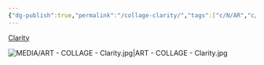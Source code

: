 ```yaml
---
{"dg-publish":true,"permalink":"/collage-clarity/","tags":["c/N/AR","c/speaker","c/woman","c/face","c/abstract","c/colour-colorfull","c/microphone","collage/year-2023"],"created":"2024-06-28T12:56:47.000-04:00","updated":"2025-09-10T08:42:32.617-04:00"}
---
```



[Clarity](https://www.instagram.com/p/Cv7Ua5dO-8O/)

![MEDIA/ART - COLLAGE - Clarity.jpg|ART - COLLAGE - Clarity.jpg](/img/user/MEDIA/ART%20-%20COLLAGE%20-%20Clarity.jpg)

